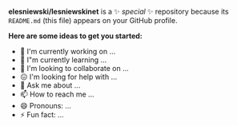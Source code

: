**elesniewski/lesniewskinet** is a :sparkles: _special_ :sparkles: repository because its `README.md` (this file) appears on your GitHub profile.

**Here are some ideas to get you started:**

- :telescope: I'm currently working on ...
- :seedling: I"m currently learning ...
- :dancers: I'm looking to collaborate on ...
- :confounded: I'm looking for help with ...
- :speech_balloon: Ask me about ...
- :mailbox: How to reach me ...
- :smile: Pronouns: ...
- :zap: Fun fact: ...